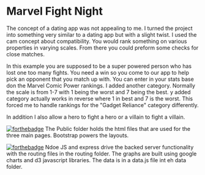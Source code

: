 # Marvel Fight Night

The concept of a dating app was not appealing to me. I turned the project into something very similar to a dating app but with a slight twist. I used the cam concept about compatibility. You would rank something on various properties in varying scales. From there you could preform some checks for close matches. 

In this example you are supposed to be a super powered person who has lost one too many fights. You need a win so you come to our app to help pick an opponent that you match up with. You can enter in your stats base don the Marvel Comic Power rankings. I added another category. Normally the scale is from 1-7 with 1 being the worst and 7 being the best. y added category actually works in reverse where 1 in best and 7 is the worst. This forced me to handle rankings for the "Gadget Reliance" category differently. 

In addition I also allow a hero to fight a hero or a villain to fight a villain. 

[![forthebadge](https://forthebadge.com/images/badges/uses-html.svg)](https://forthebadge.com)
The Public folder holds the html files that are used for the three main pages. Bootstrap powers the layouts.

[![forthebadge](https://forthebadge.com/images/badges/uses-js.svg)](https://forthebadge.com)
Ndoe JS and express drive the backed server functionality with the routing files in the routing folder.
The graphs are built using google charts and d3 javascript libraries. The data is in a data.js file int eh data folder.

